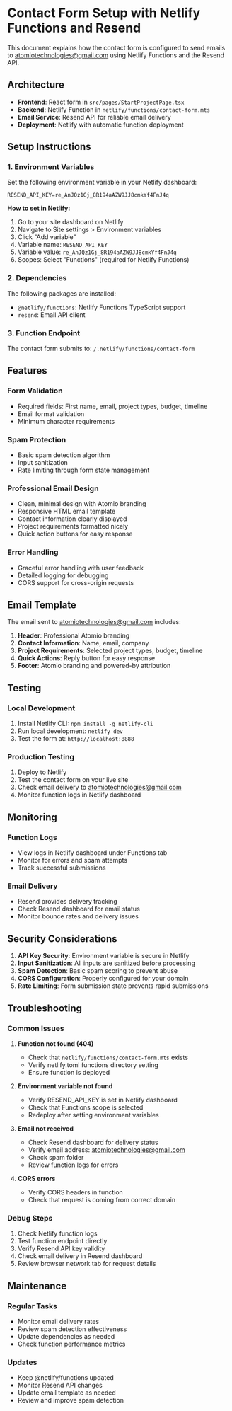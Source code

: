 # Contact Form Setup with Netlify Functions and Resend

This document explains how the contact form is configured to send emails to atomiotechnologies@gmail.com using Netlify Functions and the Resend API.

## Architecture

- **Frontend**: React form in `src/pages/StartProjectPage.tsx`
- **Backend**: Netlify Function in `netlify/functions/contact-form.mts`
- **Email Service**: Resend API for reliable email delivery
- **Deployment**: Netlify with automatic function deployment

## Setup Instructions

### 1. Environment Variables

Set the following environment variable in your Netlify dashboard:

```
RESEND_API_KEY=re_AnJQz1Gj_8R194aAZW9JJ8cmkYf4FnJ4q
```

**How to set in Netlify:**
1. Go to your site dashboard on Netlify
2. Navigate to Site settings > Environment variables
3. Click "Add variable"
4. Variable name: `RESEND_API_KEY`
5. Variable value: `re_AnJQz1Gj_8R194aAZW9JJ8cmkYf4FnJ4q`
6. Scopes: Select "Functions" (required for Netlify Functions)

### 2. Dependencies

The following packages are installed:
- `@netlify/functions`: Netlify Functions TypeScript support
- `resend`: Email API client

### 3. Function Endpoint

The contact form submits to: `/.netlify/functions/contact-form`

## Features

### Form Validation
- Required fields: First name, email, project types, budget, timeline
- Email format validation
- Minimum character requirements

### Spam Protection
- Basic spam detection algorithm
- Input sanitization
- Rate limiting through form state management

### Professional Email Design
- Clean, minimal design with Atomio branding
- Responsive HTML email template
- Contact information clearly displayed
- Project requirements formatted nicely
- Quick action buttons for easy response

### Error Handling
- Graceful error handling with user feedback
- Detailed logging for debugging
- CORS support for cross-origin requests

## Email Template

The email sent to atomiotechnologies@gmail.com includes:

1. **Header**: Professional Atomio branding
2. **Contact Information**: Name, email, company
3. **Project Requirements**: Selected project types, budget, timeline
4. **Quick Actions**: Reply button for easy response
5. **Footer**: Atomio branding and powered-by attribution

## Testing

### Local Development
1. Install Netlify CLI: `npm install -g netlify-cli`
2. Run local development: `netlify dev`
3. Test the form at: `http://localhost:8888`

### Production Testing
1. Deploy to Netlify
2. Test the contact form on your live site
3. Check email delivery to atomiotechnologies@gmail.com
4. Monitor function logs in Netlify dashboard

## Monitoring

### Function Logs
- View logs in Netlify dashboard under Functions tab
- Monitor for errors and spam attempts
- Track successful submissions

### Email Delivery
- Resend provides delivery tracking
- Check Resend dashboard for email status
- Monitor bounce rates and delivery issues

## Security Considerations

1. **API Key Security**: Environment variable is secure in Netlify
2. **Input Sanitization**: All inputs are sanitized before processing
3. **Spam Detection**: Basic spam scoring to prevent abuse
4. **CORS Configuration**: Properly configured for your domain
5. **Rate Limiting**: Form submission state prevents rapid submissions

## Troubleshooting

### Common Issues

1. **Function not found (404)**
   - Check that `netlify/functions/contact-form.mts` exists
   - Verify netlify.toml functions directory setting
   - Ensure function is deployed

2. **Environment variable not found**
   - Verify RESEND_API_KEY is set in Netlify dashboard
   - Check that Functions scope is selected
   - Redeploy after setting environment variables

3. **Email not received**
   - Check Resend dashboard for delivery status
   - Verify email address: atomiotechnologies@gmail.com
   - Check spam folder
   - Review function logs for errors

4. **CORS errors**
   - Verify CORS headers in function
   - Check that request is coming from correct domain

### Debug Steps

1. Check Netlify function logs
2. Test function endpoint directly
3. Verify Resend API key validity
4. Check email delivery in Resend dashboard
5. Review browser network tab for request details

## Maintenance

### Regular Tasks
- Monitor email delivery rates
- Review spam detection effectiveness
- Update dependencies as needed
- Check function performance metrics

### Updates
- Keep @netlify/functions updated
- Monitor Resend API changes
- Update email template as needed
- Review and improve spam detection
